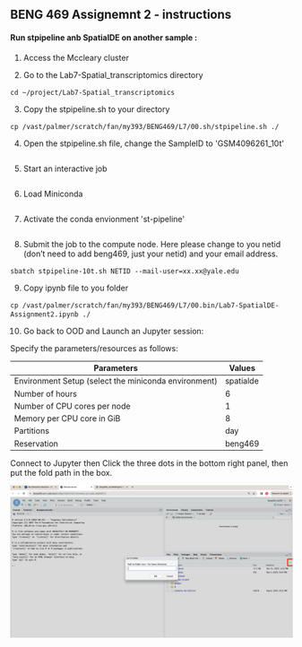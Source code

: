 ## BENG 469 Assignemnt 2 - instructions

#### Run stpipeline anb SpatialDE on another sample :

1. Access the Mccleary cluster

2. Go to the Lab7-Spatial_transcriptomics directory
```
cd ~/project/Lab7-Spatial_transcriptomics
```
3. Copy the stpipeline.sh to your directory
```
cp /vast/palmer/scratch/fan/my393/BENG469/L7/00.sh/stpipeline.sh ./
```
4. Open the stpipeline.sh file, change the SampleID to 'GSM4096261_10t'
```
```
5. Start an interactive job
```
```
6. Load Miniconda
```
```
7. Activate the conda envionment 'st-pipeline'
```
```
8. Submit the job to the compute node. Here please change to you netid (don’t need to add beng469, just your netid) and your email address.
```
sbatch stpipeline-10t.sh NETID --mail-user=xx.xx@yale.edu
```

9. Copy ipynb file to you folder
```
cp /vast/palmer/scratch/fan/my393/BENG469/L7/00.bin/Lab7-SpatialDE-Assignment2.ipynb ./
```

10. Go back to OOD and Launch an Jupyter session:

Specify the parameters/resources as follows:

| Parameters      | Values |
| ----------- | ----------- |
| Environment Setup (select the miniconda environment) | spatialde  |
| Number of hours   | 6        |
| Number of CPU cores per node   | 1        |
| Memory per CPU core in GiB   | 8       |
| Partitions   | day        |
| Reservation | beng469 |

Connect to Jupyter then Click the three dots in the bottom right panel, then put the fold path in the box.

<p><img width="1000" src="https://github.com/MingyuYang-Yale/BENG469/blob/main/SP21/rsession1.png" alt="foo bar" title="train &amp; tracks" /></p>



